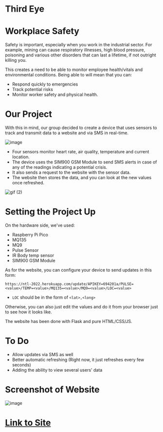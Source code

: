 # Third Eye
# Workplace Safety

Safety is important, especially when you work in the industrial sector. For example, mining can cause respiratory illnesses, high blood pressure, poisoning and various other disorders that can last a lifetime, if not outright killing you.

This creates a need to be able to monitor employee health/vitals and environmental conditions. Being able to will mean that you can:
- Respond quickly to emergencies
- Track potential risks
- Monitor worker safety and physical health.

# Our Project

With this in mind, our group decided to create a device that uses sensors to track and transmit data to a website and via SMS in real-time.

![image](https://user-images.githubusercontent.com/62711442/156880427-f405e99a-ceaf-44ef-a740-b3499f905b86.png)

- Four sensors monitor heart rate, air quality, temperature and current location.
- The device uses the SIM900 GSM Module to send SMS alerts in case of any of the readings indicating a potential crisis. 
- It also sends a request to the website with the sensor data.
- The website then stores the data, and you can look at the new values once refreshed.

![gif (2)](https://user-images.githubusercontent.com/62711442/156880545-ae12d377-9c7c-4833-b649-35f74c2bc38b.gif)

# Setting the Project Up

On the hardware side, we've used: 
- Raspberry Pi Pico
- MQ135
- MQ9
- Pulse Sensor
- IR Body temp sensor
- SIM900 GSM Module

As for the website, you can configure your device to send updates in this form:

``` https://ntl-2022.herokuapp.com/update/APIKEY=694201a/PULSE=<value>/TEMP=<value>/MQ135=<value>/MQ9=<value>/LOC=<value> ```
- `LOC` should be in the form of `<lat>,<long>` 

Otherwise, you can also just edit the values and do it from your browser just to see how it looks like.

The website has been done with Flask and pure HTML/CSS/JS.

# To Do

- Allow updates via SMS as well
- Better automatic refreshing (Right now, it just refreshes every few seconds)
- Adding the ability to view several users' data  

# Screenshot of Website

![image](https://user-images.githubusercontent.com/62711442/156881019-6dad64b6-2e71-47b4-8b61-a73e71682b31.png)

# [Link to Site](https://ntl-2022.herokuapp.com/)


